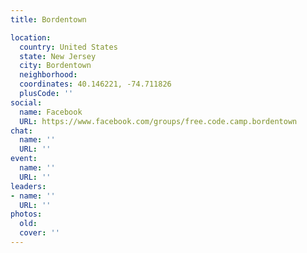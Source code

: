 ```yaml
---
title: Bordentown

location:
  country: United States
  state: New Jersey
  city: Bordentown
  neighborhood: 
  coordinates: 40.146221, -74.711826
  plusCode: ''
social:
  name: Facebook
  URL: https://www.facebook.com/groups/free.code.camp.bordentown
chat:
  name: ''
  URL: ''
event:
  name: ''
  URL: ''
leaders:
- name: ''
  URL: ''
photos:
  old: 
  cover: ''
---
```


